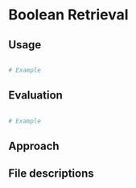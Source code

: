 # Boolean Retrieval

## Usage

```sh

# Example
```

## Evaluation

```sh

# Example
```

## Approach


## File descriptions
